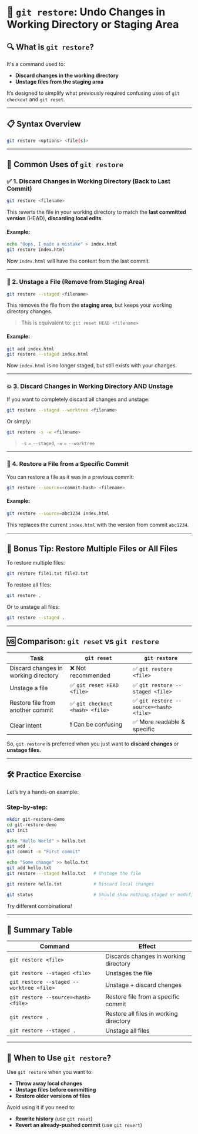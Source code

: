 
# 🧼 `git restore`: Undo Changes in Working Directory or Staging Area

## 🔍 What is `git restore`?

It's a command used to:
- **Discard changes in the working directory**
- **Unstage files from the staging area**

It’s designed to simplify what previously required confusing uses of `git checkout` and `git reset`.

---

## 📋 Syntax Overview

```bash
git restore <options> <file(s)>
```

---

## 🧹 Common Uses of `git restore`

### ✅ 1. Discard Changes in Working Directory (Back to Last Commit)

```bash
git restore <filename>
```

This reverts the file in your working directory to match the **last committed version** (HEAD), **discarding local edits**.

#### Example:
```bash
echo "Oops, I made a mistake" > index.html
git restore index.html
```

Now `index.html` will have the content from the last commit.

---

### 🚫 2. Unstage a File (Remove from Staging Area)

```bash
git restore --staged <filename>
```

This removes the file from the **staging area**, but keeps your working directory changes.

> This is equivalent to: `git reset HEAD <filename>`

#### Example:
```bash
git add index.html
git restore --staged index.html
```

Now `index.html` is no longer staged, but still exists with your changes.

---

### 💥 3. Discard Changes in Working Directory AND Unstage

If you want to completely discard all changes and unstage:

```bash
git restore --staged --worktree <filename>
```

Or simply:

```bash
git restore -s -w <filename>
```

> `-s` = `--staged`, `-w` = `--worktree`

---

### 📁 4. Restore a File from a Specific Commit

You can restore a file as it was in a previous commit:

```bash
git restore --source=<commit-hash> <filename>
```

#### Example:
```bash
git restore --source=abc1234 index.html
```

This replaces the current `index.html` with the version from commit `abc1234`.

---

## 🧩 Bonus Tip: Restore Multiple Files or All Files

To restore multiple files:

```bash
git restore file1.txt file2.txt
```

To restore all files:

```bash
git restore .
```

Or to unstage all files:

```bash
git restore --staged .
```

---

## 🆚 Comparison: `git reset` vs `git restore`

| Task | `git reset` | `git restore` |
|------|-------------|----------------|
| Discard changes in working directory | ❌ Not recommended | ✅ `git restore <file>` |
| Unstage a file | ✅ `git reset HEAD <file>` | ✅ `git restore --staged <file>` |
| Restore file from another commit | ✅ `git checkout <hash> <file>` | ✅ `git restore --source=<hash> <file>` |
| Clear intent | ❗ Can be confusing | ✅ More readable & specific |

So, `git restore` is preferred when you just want to **discard changes** or **unstage files**.

---

## 🛠 Practice Exercise

Let’s try a hands-on example:

### Step-by-step:

```bash
mkdir git-restore-demo
cd git-restore-demo
git init

echo "Hello World" > hello.txt
git add .
git commit -m "First commit"

echo "Some change" >> hello.txt
git add hello.txt
git restore --staged hello.txt   # Unstage the file

git restore hello.txt            # Discard local changes

git status                       # Should show nothing staged or modified
```

Try different combinations!

---

## 📝 Summary Table

| Command | Effect |
|--------|--------|
| `git restore <file>` | Discards changes in working directory |
| `git restore --staged <file>` | Unstages the file |
| `git restore --staged --worktree <file>` | Unstage + discard changes |
| `git restore --source=<hash> <file>` | Restore file from a specific commit |
| `git restore .` | Restore all files in working directory |
| `git restore --staged .` | Unstage all files |

---

## 🎯 When to Use `git restore`?

Use `git restore` when you want to:
- **Throw away local changes**
- **Unstage files before committing**
- **Restore older versions of files**

Avoid using it if you need to:
- **Rewrite history** (use `git reset`)
- **Revert an already-pushed commit** (use `git revert`)
